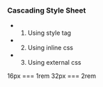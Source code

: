 <!-- CSS -->
### Cascading Style Sheet

<!-- how to link styles to an HTML elements -->
- 1. Using style tag
- 2. Using inline css
- 3. Using external css

<!-- default size of all html elements -->
16px === 1rem
32px === 2rem
